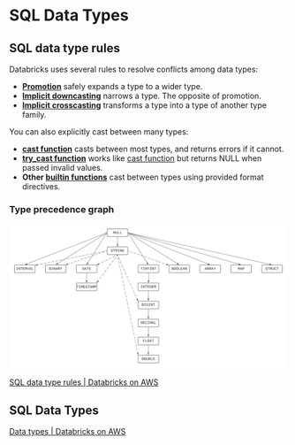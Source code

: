 # SQL Data Types

## SQL data type rules

Databricks uses several rules to resolve conflicts among data types:

- **[Promotion](https://docs.databricks.com/sql/language-manual/sql-ref-datatype-rules.html#type-promotion)** safely expands a type to a wider type.
- **[Implicit downcasting](https://docs.databricks.com/sql/language-manual/sql-ref-datatype-rules.html#downcasting)** narrows a type. The opposite of promotion.
- **[Implicit crosscasting](https://docs.databricks.com/sql/language-manual/sql-ref-datatype-rules.html#crosscasting)** transforms a type into a type of another type family.

You can also explicitly cast between many types:

- **[cast function](https://docs.databricks.com/sql/language-manual/functions/cast.html)** casts between most types, and returns errors if it cannot.
- **[try_cast function](https://docs.databricks.com/sql/language-manual/functions/try_cast.html)** works like [cast function](https://docs.databricks.com/sql/language-manual/functions/cast.html) but returns NULL when passed invalid values.
- **Other [builtin functions](https://docs.databricks.com/sql/language-manual/sql-ref-functions-builtin.html)** cast between types using provided format directives.

### Type precedence graph

![type-precedence-graph](../../media/Pasted%20image%2020230529234112.png)

[SQL data type rules | Databricks on AWS](https://docs.databricks.com/sql/language-manual/sql-ref-datatype-rules.html)

## SQL Data Types

[Data types | Databricks on AWS](https://docs.databricks.com/sql/language-manual/sql-ref-datatypes.html)
